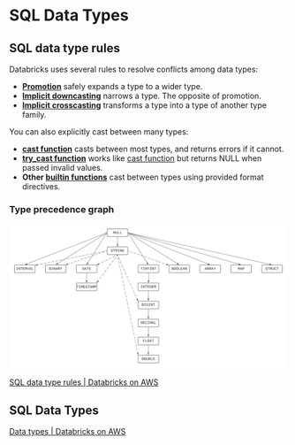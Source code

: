 # SQL Data Types

## SQL data type rules

Databricks uses several rules to resolve conflicts among data types:

- **[Promotion](https://docs.databricks.com/sql/language-manual/sql-ref-datatype-rules.html#type-promotion)** safely expands a type to a wider type.
- **[Implicit downcasting](https://docs.databricks.com/sql/language-manual/sql-ref-datatype-rules.html#downcasting)** narrows a type. The opposite of promotion.
- **[Implicit crosscasting](https://docs.databricks.com/sql/language-manual/sql-ref-datatype-rules.html#crosscasting)** transforms a type into a type of another type family.

You can also explicitly cast between many types:

- **[cast function](https://docs.databricks.com/sql/language-manual/functions/cast.html)** casts between most types, and returns errors if it cannot.
- **[try_cast function](https://docs.databricks.com/sql/language-manual/functions/try_cast.html)** works like [cast function](https://docs.databricks.com/sql/language-manual/functions/cast.html) but returns NULL when passed invalid values.
- **Other [builtin functions](https://docs.databricks.com/sql/language-manual/sql-ref-functions-builtin.html)** cast between types using provided format directives.

### Type precedence graph

![type-precedence-graph](../../media/Pasted%20image%2020230529234112.png)

[SQL data type rules | Databricks on AWS](https://docs.databricks.com/sql/language-manual/sql-ref-datatype-rules.html)

## SQL Data Types

[Data types | Databricks on AWS](https://docs.databricks.com/sql/language-manual/sql-ref-datatypes.html)
